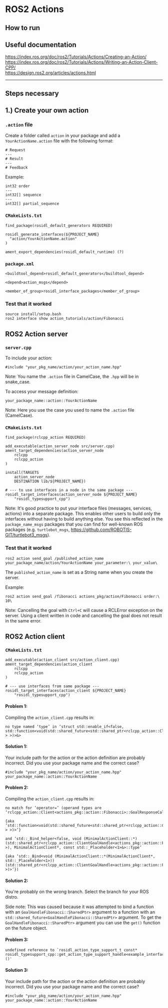 # ROS2 Actions

## How to run


## Useful documentation
https://index.ros.org/doc/ros2/Tutorials/Actions/Creating-an-Action/  
https://index.ros.org/doc/ros2/Tutorials/Actions/Writing-an-Action-Client-CPP/  
https://design.ros2.org/articles/actions.html

___

## Steps necessary

## 1.) Create your own action

### `.action` file

Create a folder called `action` in your package and add a `YourActionName.action` file with the following format:

```
# Request
---
# Result
---
# Feedback
```

Example:
```
int32 order
---
int32[] sequence
---
int32[] partial_sequence
```

### `CMakeLists.txt`

```
find_package(rosidl_default_generators REQUIRED)

rosidl_generate_interfaces(${PROJECT_NAME}
  "action/YourActionName.action"
)

ament_export_dependencies(rosidl_default_runtime) (?)
```

### `package.xml`
```
<buildtool_depend>rosidl_default_generators</buildtool_depend>

<depend>action_msgs</depend>

<member_of_group>rosidl_interface_packages</member_of_group>
```

### Test that it worked

```
source install/setup.bash
ros2 interface show action_tutorials/action/Fibonacci
```

## ROS2 Action server

### `server.cpp`

To include your action:  
```
#include "your_pkg_name/action/your_action_name.hpp"
```  
Note: You name the `.action` file in CamelCase, the `.hpp` will be in snake_case.

To access your message definition:
```
your_package_name::action::YourActionName
```
Note: Here you use the case you used to name the `.action` file (CamelCase).

### `CMakeLists.txt`

```
find_package(rclcpp_action REQUIRED)

add_executable(action_server_node src/server.cpp)
ament_target_dependencies(action_server_node 
    rclcpp
    rclcpp_action
)

install(TARGETS
    action_server_node
    DESTINATION lib/${PROJECT_NAME})

# --- to use interfaces in a node in the same package ---
rosidl_target_interfaces(action_server_node ${PROJECT_NAME}
    "rosidl_typesupport_cpp")
```

Note: It's good practice to put your interface files (messages, services, actions)
into a separate package. This enables other users to build only the interfaces without
having to build anything else. You see this reflected in the `package_name_msgs` packages
that you can find for well-known ROS packages (e.g. `turtlebot_msgs`, https://github.com/ROBOTIS-GIT/turtlebot3_msgs).

### Test that it worked
```
ros2 action send_goal /published_action_name your_package_name/action/YourActionName your_parameter:\ your_value\
```

The `published_action_name` is set as a String name when you create the server.

Example:
```
ros2 action send_goal /fibonacci actions_pkg/action/Fibonacci order:\ 10\
```

Note: Cancelling the goal with `Ctrl+C` will cause a RCLError exception on the server.
Using a client written in code and cancelling the goal does not result in the same error.

## ROS2 Action client

### `CMakeLists.txt`

```
add_executable(action_client src/action_client.cpp)
ament_target_dependencies(action_client
    rclcpp
    rclcpp_action
)

# --- use interfaces from same package ---
rosidl_target_interfaces(action_client ${PROJECT_NAME}
    "rosidl_typesupport_cpp")
```

#### Problem 1:  
Compiling the `action_client.cpp` results in:
```
no type named ‘type’ in ‘struct std::enable_if<false, std::function<void(std::shared_future<std::shared_ptr<rclcpp_action::ClientGoalHandle<example_interfaces::action::Fibonacci> > >)>&>
```

#### Solution 1:  
Your include path for the action or the action definition are probably incorrect.
Did you use your package name and the correct case?
```
#include "your_pkg_name/action/your_action_name.hpp"
your_package_name::action::YourActionName
```

#### Problem 2:  
Compiling the `action_client.cpp` results in:
```
no match for ‘operator=’ (operand types are ‘rclcpp_action::Client<actions_pkg::action::Fibonacci>::GoalResponseCallback’ 

{aka ‘std::function<void(std::shared_future<std::shared_ptr<rclcpp_action::ClientGoalHandle<actions_pkg::action::Fibonacci> > >)>’} 

and ‘std::_Bind_helper<false, void (MinimalActionClient::*)(std::shared_ptr<rclcpp_action::ClientGoalHandle<actions_pkg::action::Fibonacci> >), MinimalActionClient*, const std::_Placeholder<1>&>::type’ 

{aka ‘std::_Bind<void (MinimalActionClient::*(MinimalActionClient*, std::_Placeholder<1>))(std::shared_ptr<rclcpp_action::ClientGoalHandle<actions_pkg::action::Fibonacci> >)>’})
```

#### Solution 2:
You're probably on the wrong branch. Select the branch for your ROS distro.

Side note:
This was caused because it was attempted to bind a function with an `GoalHandleFibonacci::SharedPtr>` argument to a function with an `std::shared_future<GoalHandleFibonacci::SharedPtr>` argument. To get the `GoalHandleFibonacci::SharedPtr>` argument you can use the `get()` function on the future object.

#### Problem 3:
```
undefined reference to `rosidl_action_type_support_t const* rosidl_typesupport_cpp::get_action_type_support_handle<example_interfaces::action::Fibonacci>()'
```

#### Solution 3:
Your include path for the action or the action definition are probably incorrect.
Did you use your package name and the correct case?
```
#include "your_pkg_name/action/your_action_name.hpp"
your_package_name::action::YourActionName
```
